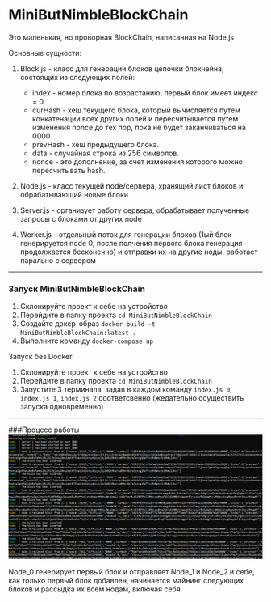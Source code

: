 # MiniButNimbleBlockChain
Это маленькая, но проворная BlockChain, написанная на Node.js

Основные сущности:
1. Block.js - класс для генерации блоков цепочки блокчейна, состоящих из следующих полей:
    + index - номер блока по возрастанию, первый блок имеет индекс = 0
    + curHash - хеш текущего блока, который вычисляется путем конкатенации всех других полей и пересчитывается путем изменения nonce до тех пор, пока не будет заканчиваться на 0000
    + prevHash - хеш предыдущего блока.
    + data -  случайная строка из 256 символов.
    + nonce - это дополнение, за счет изменения которого можно пересчитывать hash.

2. Node.js - класс текущей node/сервера, хранящий лист блоков и обрабатывающий новые блоки

3. Server.js - организует работу сервера, обрабатывает полученные запросы с блоками от других node
4. Worker.js - отдельный поток для генерации блоков (1ый блок генерируется node 0, после полчения первого блока генерация продолжается бесконечно) и отправки их на другие ноды, работает парально с сервером

---
### Запуск MiniButNimbleBlockChain
1. Склонируйте проект к себе на устройство
2. Перейдите в папку проекта `cd MiniButNimbleBlockChain`
3. Создайте докер-образ `docker build -t MiniButNimbleBlockChain:latest .`
4. Выполните команду `docker-compose up`

Запуск без Docker:
1. Склонируйте проект к себе на устройство
2. Перейдите в папку проекта `cd MiniButNimbleBlockChain`
3. Запустите 3 терминала, задав в каждом команду `index.js 0`, `index.js 1`, `index.js 2` соответсвенно (жедательно осуществить запуска одновременно) 

---
###Процесс работы
![alt text](https://github.com/kardinalanna/MiniButNimbleBlockChain/blob/develop/exp_img.PNG?raw=true)

Node_0 генерирует первый блок и отправляет Node_1 и Node_2 и себе, как только первый блок добавлен, начинается майнинг следующих блоков и рассыдка их всем нодам, включая себя